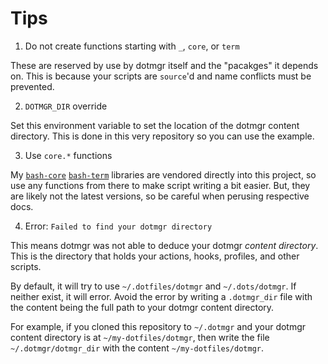 # Tips

1. Do not create functions starting with `_`, `core`, or `term`

These are reserved by use by dotmgr itself and the "pacakges" it depends on. This is because your scripts are `source`'d and name conflicts must be prevented.

2. `DOTMGR_DIR` override

Set this environment variable to set the location of the dotmgr content directory. This is done in this very repository so you can use the example.

3. Use `core.*` functions

My [`bash-core`](https://github.com/hyperupcall/bash-core) [`bash-term`](https://github.com/hyperupcall/bash-term) libraries are vendored directly into this project, so use any functions from there to make script writing a bit easier. But, they are likely not the latest versions, so be careful when perusing respective docs.

4. Error: `Failed to find your dotmgr directory`

This means dotmgr was not able to deduce your dotmgr _content directory_. This is the directory that holds your actions, hooks, profiles, and other scripts.

By default, it will try to use `~/.dotfiles/dotmgr` and `~/.dots/dotmgr`. If neither exist, it will error. Avoid the error by writing a `.dotmgr_dir` file with the content being the full path to your dotmgr content directory.

For example, if you cloned this repository to `~/.dotmgr` and your dotmgr content directory is at `~/my-dotfiles/dotmgr`, then write the file `~/.dotmgr/dotmgr_dir` with the content `~/my-dotfiles/dotmgr`.
